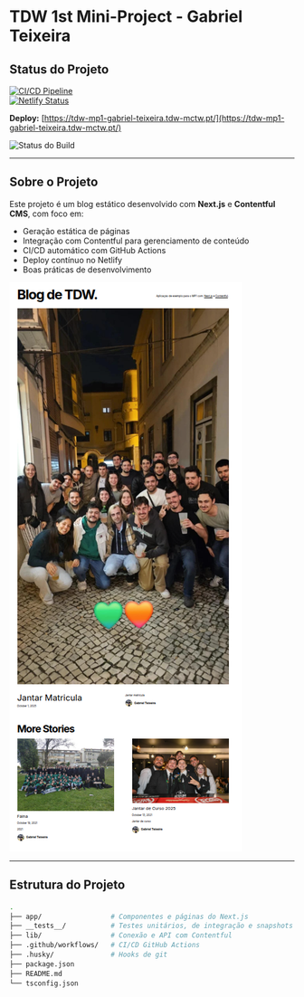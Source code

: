 # TDW 1st Mini-Project - Gabriel Teixeira

## Status do Projeto

[![CI/CD Pipeline](https://github.com/GabrielTeixei/tdw-mp1-Gabriel-Teixeira/actions/workflows/ci-cd.yml/badge.svg)](https://github.com/GabrielTeixei/tdw-mp1-Gabriel-Teixeira/actions/workflows/ci-cd.yml)  
[![Netlify Status](https://api.netlify.com/api/v1/badges/e39a2055-a018-4963-a4ba-d4402eb1fd7e/deploy-status)](https://tdw-mp1-gabriel-teixeira.tdw-mctw.pt/)

**Deploy:** [https://tdw-mp1-gabriel-teixeira.tdw-mctw.pt/](https://tdw-mp1-gabriel-teixeira.tdw-mctw.pt/)

![Status do Build](https://github.com/GabrielTeixei/tdw-mp1-Gabriel-Teixeira/actions/workflows/test.yml/badge.svg?branch=main)

---

## Sobre o Projeto

Este projeto é um blog estático desenvolvido com **Next.js** e **Contentful CMS**, com foco em:

- Geração estática de páginas
- Integração com Contentful para gerenciamento de conteúdo
- CI/CD automático com GitHub Actions
- Deploy contínuo no Netlify
- Boas práticas de desenvolvimento

![Blog Screenshot](readme_assets/Blog.png)

---

## Estrutura do Projeto

```bash
.
├── app/                 # Componentes e páginas do Next.js
├── __tests__/           # Testes unitários, de integração e snapshots
├── lib/                 # Conexão e API com Contentful
├── .github/workflows/   # CI/CD GitHub Actions
├── .husky/              # Hooks de git
├── package.json
├── README.md
└── tsconfig.json
